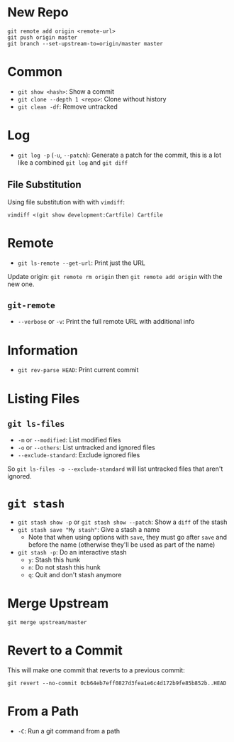 # New Repo

    git remote add origin <remote-url>
    git push origin master
    git branch --set-upstream-to=origin/master master

# Common

- `git show <hash>`: Show a commit
- `git clone --depth 1 <repo>`: Clone without history
- `git clean -df`: Remove untracked

# Log

- `git log -p` (`-u`, `--patch`): Generate a patch for the commit, this is a lot like a combined `git log` and `git diff`

## File Substitution

Using file substitution with with `vimdiff`:

    vimdiff <(git show development:Cartfile) Cartfile

# Remote

- `git ls-remote --get-url`: Print just the URL

Update origin: `git remote rm origin` then `git remote add origin` with the new one.

## `git-remote`

- `--verbose` or `-v`: Print the full remote URL with additional info


# Information

- `git rev-parse HEAD`: Print current commit

# Listing Files

## `git ls-files`

- `-m` or `--modified`: List modified files
- `-o` or `--others`: List untracked and ignored files
- `--exclude-standard`: Exclude ignored files

So `git ls-files -o --exclude-standard` will list untracked files that aren't ignored.

# `git stash`

- `git stash show -p` or `git stash show --patch`: Show a `diff` of the stash
- `git stash save "My stash"`: Give a stash a name
    - Note that when using options with `save`, they must go after `save` and before the name (otherwise they'll be used as part of the name)
- `git stash -p`: Do an interactive stash
    - `y`: Stash this hunk
    - `n`: Do not stash this hunk
    - `q`: Quit and don't stash anymore

# Merge Upstream

    git merge upstream/master

# Revert to a Commit

This will make one commit that reverts to a previous commit:

    git revert --no-commit 0cb64eb7eff0827d3fea1e6c4d172b9fe85b852b..HEAD

# From a Path

- `-C`: Run a git command from a path
